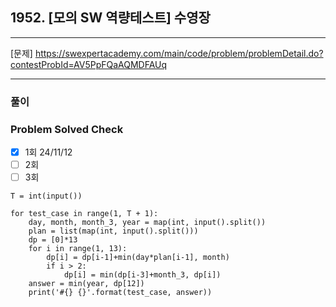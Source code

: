 ## 1952. [모의 SW 역량테스트] 수영장

---

[문제] https://swexpertacademy.com/main/code/problem/problemDetail.do?contestProbId=AV5PpFQaAQMDFAUq

---

### 풀이
### Problem Solved Check
- [x] 1회 24/11/12
- [ ] 2회
- [ ] 3회
~~~
T = int(input())

for test_case in range(1, T + 1):
    day, month, month_3, year = map(int, input().split())
    plan = list(map(int, input().split()))
    dp = [0]*13
    for i in range(1, 13):
        dp[i] = dp[i-1]+min(day*plan[i-1], month)
        if i > 2:
            dp[i] = min(dp[i-3]+month_3, dp[i])
    answer = min(year, dp[12])
    print('#{} {}'.format(test_case, answer))

~~~